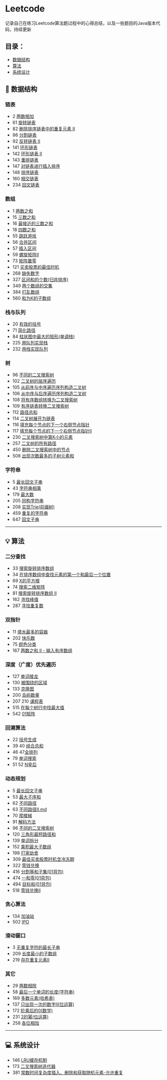 # Leetcode
记录自己在练习Leetcode算法题过程中的心得总结，以及一些题目的Java版本代码，持续更新

## 目录：
* [数据结构](#数据结构)
* [算法](#算法)
* [系统设计](#系统设计)




## :memo: <span id="数据结构">数据结构</span>
### 链表
* 2 [两数相加](https://github.com/wyh317/Leetcode/blob/master/%E9%93%BE%E8%A1%A8/2.%E4%B8%A4%E6%95%B0%E7%9B%B8%E5%8A%A0.md)
* 61 [旋转链表](https://github.com/wyh317/Leetcode/blob/master/%E9%93%BE%E8%A1%A8/61.%E6%97%8B%E8%BD%AC%E9%93%BE%E8%A1%A8.md)
* 82 [删除排序链表中的重复元素 II](https://github.com/wyh317/Leetcode/blob/master/%E9%93%BE%E8%A1%A8/82.%E5%88%A0%E9%99%A4%E6%8E%92%E5%BA%8F%E9%93%BE%E8%A1%A8%E4%B8%AD%E7%9A%84%E9%87%8D%E5%A4%8D%E5%85%83%E7%B4%A0%20II.md)
* 86 [分割链表](https://github.com/wyh317/Leetcode/blob/master/%E9%93%BE%E8%A1%A8/86.%E5%88%86%E5%89%B2%E9%93%BE%E8%A1%A8.md)  
* 92 [反转链表 II](https://github.com/wyh317/Leetcode/blob/master/%E9%93%BE%E8%A1%A8/92.%E5%8F%8D%E8%BD%AC%E9%93%BE%E8%A1%A8%20II.md)
* 141 [环形链表](https://github.com/wyh317/Leetcode/blob/master/%E9%93%BE%E8%A1%A8/141.%E7%8E%AF%E5%BD%A2%E9%93%BE%E8%A1%A8.md)
* 142 [环形链表 II](https://github.com/wyh317/Leetcode/blob/master/%E9%93%BE%E8%A1%A8/142.%E7%8E%AF%E5%BD%A2%E9%93%BE%E8%A1%A8%20II.md)
* 143 [重排链表](https://github.com/wyh317/Leetcode/blob/master/%E9%93%BE%E8%A1%A8/143.%E9%87%8D%E6%8E%92%E9%93%BE%E8%A1%A8.md)
* 147 [对链表进行插入排序](https://github.com/wyh317/Leetcode/blob/master/%E9%93%BE%E8%A1%A8/147.%E5%AF%B9%E9%93%BE%E8%A1%A8%E8%BF%9B%E8%A1%8C%E6%8F%92%E5%85%A5%E6%8E%92%E5%BA%8F.md)
* 148 [排序链表](https://github.com/wyh317/Leetcode/blob/master/%E9%93%BE%E8%A1%A8/148.%E6%8E%92%E5%BA%8F%E9%93%BE%E8%A1%A8.md)
* 160 [相交链表](https://github.com/wyh317/Leetcode/blob/master/%E9%93%BE%E8%A1%A8/160.%E7%9B%B8%E4%BA%A4%E9%93%BE%E8%A1%A8.md)
* 234 [回文链表](https://github.com/wyh317/Leetcode/blob/master/%E9%93%BE%E8%A1%A8/234.%E5%9B%9E%E6%96%87%E9%93%BE%E8%A1%A8.md)

### 数组
* 1 [两数之和](https://github.com/wyh317/Leetcode/blob/master/%E6%95%B0%E7%BB%84/1.%E4%B8%A4%E6%95%B0%E4%B9%8B%E5%92%8C.md)
* 15 [三数之和](https://github.com/wyh317/Leetcode/blob/master/%E6%95%B0%E7%BB%84/15.%E4%B8%89%E6%95%B0%E4%B9%8B%E5%92%8C.md)
* 16 [最接近的三数之和](https://github.com/wyh317/Leetcode/blob/master/%E6%95%B0%E7%BB%84/16.%20%E6%9C%80%E6%8E%A5%E8%BF%91%E7%9A%84%E4%B8%89%E6%95%B0%E4%B9%8B%E5%92%8C.md)
* 18 [四数之和](https://github.com/wyh317/Leetcode/blob/master/%E6%95%B0%E7%BB%84/18.%E5%9B%9B%E6%95%B0%E4%B9%8B%E5%92%8C.md)
* 55 [跳跃游戏](https://github.com/wyh317/Leetcode/blob/master/%E6%95%B0%E7%BB%84/55.%E8%B7%B3%E8%B7%83%E6%B8%B8%E6%88%8F.md)
* 56 [合并区间](https://github.com/wyh317/Leetcode/blob/master/%E6%95%B0%E7%BB%84/56.%E5%90%88%E5%B9%B6%E5%8C%BA%E9%97%B4.md)
* 57 [插入区间](https://github.com/wyh317/Leetcode/blob/master/%E6%95%B0%E7%BB%84/57.%E6%8F%92%E5%85%A5%E5%8C%BA%E9%97%B4.md)
* 59 [螺旋矩阵II](https://github.com/wyh317/Leetcode/blob/master/%E6%95%B0%E7%BB%84/59.%E8%9E%BA%E6%97%8B%E7%9F%A9%E9%98%B5II.md)
* 73 [矩阵置零](https://github.com/wyh317/Leetcode/blob/master/%E6%95%B0%E7%BB%84/73.%E7%9F%A9%E9%98%B5%E7%BD%AE%E9%9B%B6.md)
* 121 [买卖股票的最佳时机](https://github.com/wyh317/Leetcode/blob/master/%E6%95%B0%E7%BB%84/121.%E4%B9%B0%E5%8D%96%E8%82%A1%E7%A5%A8%E7%9A%84%E6%9C%80%E4%BD%B3%E6%97%B6%E6%9C%BA.md)
* 268 [缺失数字](https://github.com/wyh317/Leetcode/blob/master/%E6%95%B0%E7%BB%84/268.%E7%BC%BA%E5%A4%B1%E6%95%B0%E5%AD%97.md)
* 327 [区间和的个数(归并排序)](https://github.com/wyh317/Leetcode/blob/master/%E6%95%B0%E7%BB%84/327.%E5%8C%BA%E9%97%B4%E5%92%8C%E7%9A%84%E4%B8%AA%E6%95%B0.md)
* 349 [两个数组的交集](https://github.com/wyh317/Leetcode/blob/master/%E6%95%B0%E7%BB%84/349.%E4%B8%A4%E4%B8%AA%E6%95%B0%E7%BB%84%E7%9A%84%E4%BA%A4%E9%9B%86.md)
* 384 [打乱数组](https://github.com/wyh317/Leetcode/blob/master/%E6%95%B0%E7%BB%84/384.%E6%89%93%E4%B9%B1%E6%95%B0%E7%BB%84.md)
* 560 [和为K的子数组](https://github.com/wyh317/Leetcode/blob/master/%E6%95%B0%E7%BB%84/560.%E5%92%8C%E4%B8%BAK%E7%9A%84%E5%AD%90%E6%95%B0%E7%BB%84.md)

### 栈与队列
* 20 [有效的括号](https://github.com/wyh317/Leetcode/blob/master/%E6%A0%88%E4%B8%8E%E9%98%9F%E5%88%97/20.%E6%9C%89%E6%95%88%E7%9A%84%E6%8B%AC%E5%8F%B7.md)
* 71 [简化路径](https://github.com/wyh317/Leetcode/blob/master/%E6%A0%88%E4%B8%8E%E9%98%9F%E5%88%97/71.%E7%AE%80%E5%8C%96%E8%B7%AF%E5%BE%84.md)
* 84 [柱状图中最大的矩形(单调栈)](https://github.com/wyh317/Leetcode/blob/master/%E6%A0%88%E4%B8%8E%E9%98%9F%E5%88%97/84.%E6%9F%B1%E7%8A%B6%E5%9B%BE%E4%B8%AD%E6%9C%80%E5%A4%A7%E7%9A%84%E7%9F%A9%E5%BD%A2.md)
* 225 [用队列实现栈](https://github.com/wyh317/Leetcode/blob/master/%E6%A0%88%E4%B8%8E%E9%98%9F%E5%88%97/225.%E7%94%A8%E9%98%9F%E5%88%97%E5%AE%9E%E7%8E%B0%E6%A0%88.md)
* 232 [用栈实现队列](https://github.com/wyh317/Leetcode/blob/master/%E6%A0%88%E4%B8%8E%E9%98%9F%E5%88%97/232.%E7%94%A8%E6%A0%88%E5%AE%9E%E7%8E%B0%E9%98%9F%E5%88%97.md)

### 树
* 96 [不同的二叉搜索树](https://github.com/wyh317/Leetcode/blob/master/%E6%A0%91/96.%E4%B8%8D%E5%90%8C%E7%9A%84%E4%BA%8C%E5%8F%89%E6%90%9C%E7%B4%A2%E6%A0%91.md)
* 102 [二叉树的层序遍历](https://github.com/wyh317/Leetcode/blob/master/%E6%A0%91/102.%E4%BA%8C%E5%8F%89%E6%A0%91%E7%9A%84%E5%B1%82%E5%BA%8F%E9%81%8D%E5%8E%86.md)
* 105 [从前序与中序遍历序列构造二叉树](https://github.com/wyh317/Leetcode/blob/master/%E6%A0%91/105.%E4%BB%8E%E5%89%8D%E5%BA%8F%E4%B8%8E%E4%B8%AD%E5%BA%8F%E9%81%8D%E5%8E%86%E5%BA%8F%E5%88%97%E6%9E%84%E9%80%A0%E4%BA%8C%E5%8F%89%E6%A0%91.md)
* 106 [从中序与后序遍历序列构造二叉树](https://github.com/wyh317/Leetcode/blob/master/%E6%A0%91/106.%E4%BB%8E%E4%B8%AD%E5%BA%8F%E4%B8%8E%E5%90%8E%E5%BA%8F%E9%81%8D%E5%8E%86%E5%BA%8F%E5%88%97%E6%9E%84%E9%80%A0%E4%BA%8C%E5%8F%89%E6%A0%91.md)
* 108 [将有序数组转换为二叉搜索树](https://github.com/wyh317/Leetcode/blob/master/%E6%A0%91/108.%E5%B0%86%E6%9C%89%E5%BA%8F%E6%95%B0%E7%BB%84%E8%BD%AC%E6%8D%A2%E4%B8%BA%E4%BA%8C%E5%8F%89%E6%90%9C%E7%B4%A2%E6%A0%91.md)
* 109 [有序链表转换二叉搜索树](https://github.com/wyh317/Leetcode/blob/master/%E6%A0%91/109.%E6%9C%89%E5%BA%8F%E9%93%BE%E8%A1%A8%E8%BD%AC%E6%8D%A2%E4%BA%8C%E5%8F%89%E6%90%9C%E7%B4%A2%E6%A0%91.md)
* 112 [路径总和](https://github.com/wyh317/Leetcode/blob/master/%E6%A0%91/112.%E8%B7%AF%E5%BE%84%E6%80%BB%E5%92%8C.md)
* 114 [二叉树展开为链表](https://github.com/wyh317/Leetcode/blob/master/%E6%A0%91/114.%E4%BA%8C%E5%8F%89%E6%A0%91%E5%B1%95%E5%BC%80%E4%B8%BA%E9%93%BE%E8%A1%A8.md)
* 116 [填充每个节点的下一个右侧节点指针](https://github.com/wyh317/Leetcode/blob/master/树/116.填充每个节点的下一个右侧节点指针.md)
* 117 [填充每个节点的下一个右侧节点指针II](https://github.com/wyh317/Leetcode/blob/master/树/117.填充每个节点的下一个右侧节点指针%20II.md)
* 230 [二叉搜索树中第K小的元素](https://github.com/wyh317/Leetcode/blob/master/%E6%A0%91/230.%20%E4%BA%8C%E5%8F%89%E6%90%9C%E7%B4%A2%E6%A0%91%E4%B8%AD%E7%AC%ACK%E5%B0%8F%E7%9A%84%E5%85%83%E7%B4%A0.md)
* 257 [二叉树的所有路径](https://github.com/wyh317/Leetcode/blob/master/树/257.二叉树的所有路径.md)
* 450 [删除二叉搜索树中的节点](https://github.com/wyh317/Leetcode/blob/master/%E6%A0%91/450.%E5%88%A0%E9%99%A4%E4%BA%8C%E5%8F%89%E6%90%9C%E7%B4%A2%E6%A0%91%E4%B8%AD%E7%9A%84%E8%8A%82%E7%82%B9.md)
* 508 [出现次数最多的子树元素和](https://github.com/wyh317/Leetcode/blob/master/%E6%A0%91/508.%E5%87%BA%E7%8E%B0%E6%AC%A1%E6%95%B0%E6%9C%80%E5%A4%9A%E7%9A%84%E5%AD%90%E6%A0%91%E5%85%83%E7%B4%A0%E5%92%8C.md)

### 字符串
* 5 [最长回文子串](https://github.com/wyh317/Leetcode/blob/master/%E5%AD%97%E7%AC%A6%E4%B8%B2/5.%20%E6%9C%80%E9%95%BF%E5%9B%9E%E6%96%87%E5%AD%90%E4%B8%B2.md)
* 43 [字符串相乘](https://github.com/wyh317/Leetcode/blob/master/%E5%AD%97%E7%AC%A6%E4%B8%B2/43.%20%E5%AD%97%E7%AC%A6%E4%B8%B2%E7%9B%B8%E4%B9%98.md)
* 179 [最大数](https://github.com/wyh317/Leetcode/blob/master/%E5%AD%97%E7%AC%A6%E4%B8%B2/179.%E6%9C%80%E5%A4%A7%E6%95%B0.md)
* 205 [同构字符串](https://github.com/wyh317/Leetcode/blob/master/%E5%AD%97%E7%AC%A6%E4%B8%B2/205.%E5%90%8C%E6%9E%84%E5%AD%97%E7%AC%A6%E4%B8%B2.md)
* 208 [实现Trie(前缀树)](https://github.com/wyh317/Leetcode/blob/master/%E5%AD%97%E7%AC%A6%E4%B8%B2/208.%E5%AE%9E%E7%8E%B0Trie%E6%A0%91.md)
* 459 [重复的字符串](https://github.com/wyh317/Leetcode/blob/master/%E5%AD%97%E7%AC%A6%E4%B8%B2/459.%20%E9%87%8D%E5%A4%8D%E7%9A%84%E5%AD%97%E7%AC%A6%E4%B8%B2.md)
* 647 [回文子串](https://github.com/wyh317/Leetcode/blob/master/%E5%AD%97%E7%AC%A6%E4%B8%B2/647%20%E5%9B%9E%E6%96%87%E5%AD%90%E4%B8%B2.md)
---

## :bulb: <span id="算法">算法</span>
### 二分查找
* 33 [搜索旋转排序数组](https://github.com/wyh317/Leetcode/blob/master/%E4%BA%8C%E5%88%86/33.%E6%90%9C%E7%B4%A2%E6%97%8B%E8%BD%AC%E6%8E%92%E5%BA%8F%E6%95%B0%E7%BB%84.md)
* 34 [在排序数组中查找元素的第一个和最后一个位置](https://github.com/wyh317/Leetcode/blob/master/%E4%BA%8C%E5%88%86/34%20%E5%9C%A8%E6%8E%92%E5%BA%8F%E6%95%B0%E7%BB%84%E4%B8%AD%E6%9F%A5%E6%89%BE%E5%85%83%E7%B4%A0%E7%9A%84%E7%AC%AC%E4%B8%80%E4%B8%AA%E5%92%8C%E6%9C%80%E5%90%8E%E4%B8%80%E4%B8%AA%E4%BD%8D%E7%BD%AE.md)
* 69 [X的平方根](https://github.com/wyh317/Leetcode/blob/master/%E4%BA%8C%E5%88%86/69.X%E7%9A%84%E5%B9%B3%E6%96%B9%E6%A0%B9.md)
* 74 [搜索二维矩阵](https://github.com/wyh317/Leetcode/blob/master/%E4%BA%8C%E5%88%86/74.%E6%90%9C%E7%B4%A2%E4%BA%8C%E7%BB%B4%E7%9F%A9%E9%98%B5.md)
* 81 [搜索旋转排序数组 II](https://github.com/wyh317/Leetcode/blob/master/%E4%BA%8C%E5%88%86/81.%E6%90%9C%E7%B4%A2%E6%97%8B%E8%BD%AC%E6%8E%92%E5%BA%8F%E6%95%B0%E7%BB%84II.md)
* 162 [寻找峰值](https://github.com/wyh317/Leetcode/blob/master/%E4%BA%8C%E5%88%86/162.%E5%AF%BB%E6%89%BE%E5%B3%B0%E5%80%BC.md)
* 287 [寻找重复数](https://github.com/wyh317/Leetcode/blob/master/%E4%BA%8C%E5%88%86/287.%E5%AF%BB%E6%89%BE%E9%87%8D%E5%A4%8D%E6%95%B0.md)


### 双指针
* 11 [盛水最多的容器](https://github.com/wyh317/Leetcode/blob/master/%E5%8F%8C%E6%8C%87%E9%92%88/11.%E7%9B%9B%E6%B0%B4%E6%9C%80%E5%A4%9A%E7%9A%84%E5%AE%B9%E5%99%A8.md)
* 202 [快乐数](https://github.com/wyh317/Leetcode/blob/master/%E5%8F%8C%E6%8C%87%E9%92%88/202.%E5%BF%AB%E4%B9%90%E6%95%B0.md)
* 75 [颜色分类](https://github.com/wyh317/Leetcode/tree/master/%E5%8F%8C%E6%8C%87%E9%92%88)
* 167 [两数之和 II - 输入有序数组](https://github.com/wyh317/Leetcode/blob/master/%E5%8F%8C%E6%8C%87%E9%92%88/167.%20%E4%B8%A4%E6%95%B0%E4%B9%8B%E5%92%8C%20II%20-%20%E8%BE%93%E5%85%A5%E6%9C%89%E5%BA%8F%E6%95%B0%E7%BB%84.md)

### 深度（广度）优先遍历
* 127 [单词接龙](https://github.com/wyh317/Leetcode/blob/master/%E6%B7%B1%E5%BA%A6%EF%BC%88%E5%B9%BF%E5%BA%A6%EF%BC%89%E4%BC%98%E5%85%88%E9%81%8D%E5%8E%86/127.%E5%8D%95%E8%AF%8D%E6%8E%A5%E9%BE%99.md)
* 130 [被围绕的区域](https://github.com/wyh317/Leetcode/blob/master/%E6%B7%B1%E5%BA%A6%EF%BC%88%E5%B9%BF%E5%BA%A6%EF%BC%89%E4%BC%98%E5%85%88%E9%81%8D%E5%8E%86/130.%E8%A2%AB%E5%9B%B4%E7%BB%95%E7%9A%84%E5%8C%BA%E5%9F%9F.md)
* 133 [克隆图](https://github.com/wyh317/Leetcode/blob/master/%E6%B7%B1%E5%BA%A6%EF%BC%88%E5%B9%BF%E5%BA%A6%EF%BC%89%E4%BC%98%E5%85%88%E9%81%8D%E5%8E%86/133%20%E5%85%8B%E9%9A%86%E5%9B%BE.md)
* 200 [岛屿数量](https://github.com/wyh317/Leetcode/blob/master/%E6%B7%B1%E5%BA%A6%EF%BC%88%E5%B9%BF%E5%BA%A6%EF%BC%89%E4%BC%98%E5%85%88%E9%81%8D%E5%8E%86/200.%E5%B2%9B%E5%B1%BF%E6%95%B0%E9%87%8F.md)
* 207 210 [课程表](https://github.com/wyh317/Leetcode/blob/master/%E6%B7%B1%E5%BA%A6%EF%BC%88%E5%B9%BF%E5%BA%A6%EF%BC%89%E4%BC%98%E5%85%88%E9%81%8D%E5%8E%86/207.%E8%AF%BE%E7%A8%8B%E8%A1%A8.md)
* 515 [在每个树行中找最大值](https://github.com/wyh317/Leetcode/blob/master/%E6%B7%B1%E5%BA%A6%EF%BC%88%E5%B9%BF%E5%BA%A6%EF%BC%89%E4%BC%98%E5%85%88%E9%81%8D%E5%8E%86/515.%E5%9C%A8%E6%AF%8F%E4%B8%AA%E6%A0%91%E8%A1%8C%E4%B8%AD%E6%89%BE%E6%9C%80%E5%A4%A7%E5%80%BC.md)
* 542 [01矩阵](https://github.com/wyh317/Leetcode/blob/master/%E6%B7%B1%E5%BA%A6%EF%BC%88%E5%B9%BF%E5%BA%A6%EF%BC%89%E4%BC%98%E5%85%88%E9%81%8D%E5%8E%86/542.01%E7%9F%A9%E9%98%B5.md)

### 回溯算法
* 22 [括号生成](https://github.com/wyh317/Leetcode/blob/master/%E5%9B%9E%E6%BA%AF%E7%AE%97%E6%B3%95/22.%E6%8B%AC%E5%8F%B7%E7%94%9F%E6%88%90.md)
* 39 40 [组合总和](https://github.com/wyh317/Leetcode/blob/master/%E5%9B%9E%E6%BA%AF%E7%AE%97%E6%B3%95/39.%E7%BB%84%E5%90%88%E6%80%BB%E5%92%8C.md)
* 46 47[全排列](https://github.com/wyh317/Leetcode/blob/master/%E5%9B%9E%E6%BA%AF%E7%AE%97%E6%B3%95/46.%E5%85%A8%E6%8E%92%E5%88%97.md)
* 79 [单词搜索](https://github.com/wyh317/Leetcode/blob/master/%E5%9B%9E%E6%BA%AF%E7%AE%97%E6%B3%95/79.%E5%8D%95%E8%AF%8D%E6%90%9C%E7%B4%A2.md)
* 51 52 [N皇后](https://github.com/wyh317/Leetcode/blob/master/%E5%9B%9E%E6%BA%AF%E7%AE%97%E6%B3%95/51.%20N%E7%9A%87%E5%90%8E.md)

### 动态规划
* 5 [最长回文子串](https://github.com/wyh317/Leetcode/blob/master/动态规划/5.最长回文子串.md)
* 53 [最大子序和](https://github.com/wyh317/Leetcode/blob/master/动态规划/53.最大子序和.md)
* 62 [不同路径](https://github.com/wyh317/Leetcode/blob/master/动态规划/62.不同路径.md)
* 63 [不同路径II.md](https://github.com/wyh317/Leetcode/blob/master/动态规划/63.不同路径II.md)
* 70 [爬楼梯](https://github.com/wyh317/Leetcode/blob/master/动态规划/70.爬楼梯.md)
* 91 [解码方法](https://github.com/wyh317/Leetcode/blob/master/%E5%8A%A8%E6%80%81%E8%A7%84%E5%88%92/91.%E8%A7%A3%E7%A0%81%E6%96%B9%E6%B3%95.md)
* 96 [不同的二叉搜索树](https://github.com/wyh317/Leetcode/blob/master/%E6%A0%91/96.%E4%B8%8D%E5%90%8C%E7%9A%84%E4%BA%8C%E5%8F%89%E6%90%9C%E7%B4%A2%E6%A0%91.md)
* 120 [三角形最短路径和](https://github.com/wyh317/Leetcode/blob/master/%E5%8A%A8%E6%80%81%E8%A7%84%E5%88%92/120.%E4%B8%89%E8%A7%92%E5%BD%A2%E6%9C%80%E7%9F%AD%E8%B7%AF%E5%BE%84%E5%92%8C.md)
* 139 [单词拆分](https://github.com/wyh317/Leetcode/blob/master/%E5%8A%A8%E6%80%81%E8%A7%84%E5%88%92/139.%E5%8D%95%E8%AF%8D%E6%8B%86%E5%88%86.md)
* 152 [乘积最大子数组](https://github.com/wyh317/Leetcode/blob/master/%E5%8A%A8%E6%80%81%E8%A7%84%E5%88%92/152.%E4%B9%98%E7%A7%AF%E6%9C%80%E5%A4%A7%E5%AD%90%E6%95%B0%E7%BB%84.md)
* 198 [打家劫舍](https://github.com/wyh317/Leetcode/blob/master/动态规划/198.打家劫舍.md)
* 309 [最佳买卖股票时机含冷冻期](https://github.com/wyh317/Leetcode/blob/master/%E5%8A%A8%E6%80%81%E8%A7%84%E5%88%92/309.%E6%9C%80%E4%BD%B3%E4%B9%B0%E5%8D%96%E8%82%A1%E7%A5%A8%E6%97%B6%E6%9C%BA%E5%90%AB%E5%86%B7%E5%86%BB%E6%9C%9F.md)
* 322 [零钱兑换](https://github.com/wyh317/Leetcode/blob/master/%E5%8A%A8%E6%80%81%E8%A7%84%E5%88%92/322.%E9%9B%B6%E9%92%B1%E5%85%91%E6%8D%A2.md)
* 416 [分割等和子集(01背包)](https://github.com/wyh317/Leetcode/blob/master/%E5%8A%A8%E6%80%81%E8%A7%84%E5%88%92/416.%E5%88%86%E5%89%B2%E7%AD%89%E5%92%8C%E5%AD%90%E9%9B%86.md)
* 474 [一和零(01背包)](https://github.com/wyh317/Leetcode/blob/master/%E5%8A%A8%E6%80%81%E8%A7%84%E5%88%92/474.%E4%B8%80%E5%92%8C%E9%9B%B6.md)
* 494 [目标和(01背包)](https://github.com/wyh317/Leetcode/blob/master/%E5%8A%A8%E6%80%81%E8%A7%84%E5%88%92/494.%E7%9B%AE%E6%A0%87%E5%92%8C.md)
* 518 [零钱兑换II](https://github.com/wyh317/Leetcode/blob/master/%E5%8A%A8%E6%80%81%E8%A7%84%E5%88%92/518.%E9%9B%B6%E9%92%B1%E5%85%91%E6%8D%A2%20II.md)

### 贪心算法
* 134 [加油站](https://github.com/wyh317/Leetcode/blob/master/%E8%B4%AA%E5%BF%83%E7%AE%97%E6%B3%95/134.%E5%8A%A0%E6%B2%B9%E7%AB%99.md)
* 502 [IPO](https://github.com/wyh317/Leetcode/blob/master/%E8%B4%AA%E5%BF%83%E7%AE%97%E6%B3%95/502.IPO.md)

### 滑动窗口
* 3 [无重复字符的最长子串](https://github.com/wyh317/Leetcode/blob/master/%E6%BB%91%E5%8A%A8%E7%AA%97%E5%8F%A3/3.%E6%97%A0%E9%87%8D%E5%A4%8D%E5%AD%97%E7%AC%A6%E7%9A%84%E6%9C%80%E9%95%BF%E5%AD%90%E4%B8%B2.md)
* 209 [长度最小的子数组](https://github.com/wyh317/Leetcode/blob/master/%E6%BB%91%E5%8A%A8%E7%AA%97%E5%8F%A3/209.%E9%95%BF%E5%BA%A6%E6%9C%80%E5%B0%8F%E7%9A%84%E5%AD%90%E6%95%B0%E7%BB%84.md)
* 219 [存在重复元素II](https://github.com/wyh317/Leetcode/blob/master/%E6%BB%91%E5%8A%A8%E7%AA%97%E5%8F%A3/219.%E5%AD%98%E5%9C%A8%E9%87%8D%E5%A4%8D%E5%85%83%E7%B4%A0II.md)
  


### 其它
* 29 [两数相除](https://github.com/wyh317/Leetcode/blob/master/%E5%85%B6%E4%BB%96/29.%E4%B8%A4%E6%95%B0%E7%9B%B8%E9%99%A4.md)
* 58 [最后一个单词的长度(字符串)](https://github.com/wyh317/Leetcode/blob/master/其他/58.最后一个单词的长度.md)
* 169 [多数元素(哈希表)](https://github.com/wyh317/Leetcode/blob/master/其他/169.多数元素.md)
* 137 [只出现一次的数字II(位运算)](https://github.com/wyh317/Leetcode/blob/master/%E5%85%B6%E4%BB%96/137.%E5%8F%AA%E5%87%BA%E7%8E%B0%E4%B8%80%E6%AC%A1%E7%9A%84%E6%95%B0%E5%AD%97II.md)
* 172 [阶乘后的0(数学)](https://github.com/wyh317/Leetcode/blob/master/%E5%85%B6%E4%BB%96/172.%E9%98%B6%E4%B9%98%E5%90%8E%E7%9A%840.md)
* 231 [2的幂(位运算)](https://github.com/wyh317/Leetcode/blob/master/其他/231.2的幂.md)
* 258 [各位相加](https://github.com/wyh317/Leetcode/blob/master/%E5%85%B6%E4%BB%96/258.%E5%90%84%E4%BD%8D%E7%9B%B8%E5%8A%A0.md)

---

## :computer: <span id="系统设计">系统设计</span>
* 146 [LRU缓存机制](https://github.com/wyh317/Leetcode/blob/master/%E7%B3%BB%E7%BB%9F%E8%AE%BE%E8%AE%A1/146.%20LRU%E7%BC%93%E5%AD%98%E6%9C%BA%E5%88%B6.md)
* 173 [二叉搜索树迭代器](https://github.com/wyh317/Leetcode/blob/master/系统设计/173.二叉搜索树迭代器.md)
* 381 [常数时间复杂度插入、删除和获取随机元素-允许重复](https://github.com/wyh317/Leetcode/blob/master/%E5%85%B6%E4%BB%96/381.O(1)%20%E6%97%B6%E9%97%B4%E6%8F%92%E5%85%A5%E3%80%81%E5%88%A0%E9%99%A4%E5%92%8C%E8%8E%B7%E5%8F%96%E9%9A%8F%E6%9C%BA%E5%85%83%E7%B4%A0%20-%20%E5%85%81%E8%AE%B8%E9%87%8D%E5%A4%8D.md)
